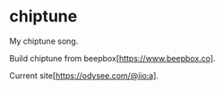 # chiptune
My chiptune song.

Build chiptune from beepbox[https://www.beepbox.co].

Current site[https://odysee.com/@iio:a].
